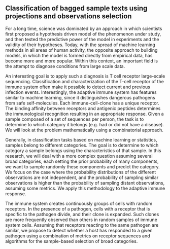 ## Classification of bagged sample texts using projections and observations selection

For a long time, science was dominated by an approach in which scientists first proposed a hypothesis driven model of the phenomenon under study, and then tested the predictive power of
the model in experiments and the validity of their hypotheses. Today, with the spread of machine learning methods in all areas of human activity, the opposite approach to building models, in which the model is formed directly from empirical data, has become more and more popular. Within this context, an important field is the attempt to diagnose conditions from large scale data.

An interesting goal is to apply such a diagnosis is T cell receptor large-scale sequencing. Classification and characterization of the T-cell receptor of the immune system often make it possible to detect current and previous infection events. Interestingly, the adaptive immune system has features similar to machine learning, since it distinguishes dangerous pathogens from safe self-molecules. Each immune-cell-clone has a unique receptor. The binding affinity between receptors and antigenic peptides determines the immunological recognition resulting in an appropriate response. Given a sample composed of a set of sequences per person, the task is to determine to which category it belongs (e.g. had or did not have a disease). We will look at the problem mathematically using a combinatorial approach.

Generally, in classification tasks based on machine learning or statistics, samples belong to different categories. The goal is to determine to which category a sample belongs using the characteristics of that sample. In this research, we will deal with a more complex question assuming several broad categories, each setting the prior probability of many components, we want to
sample randomly these components and predict the category. We focus on the case where the probability distributions of the different observations are not independent, and the probability
of sampling similar observations is higher than the probability of sampling distant observations, assuming some metrics. We apply this methodology to the adaptive immune response.

The immune system creates continuously groups of cells with random receptors. In the presence of a pathogen, cells with a receptor that is specific to the pathogen divide, and their clone is expanded. Such clones are more frequently observed than others in random samples of immune system cells. Assuming that receptors reacting to the same pathogen are similar, we propose to detect whether a host has responded to a given pathogen using a combination of metrics on receptor sequences and algorithms for the sample-based selection of broad categories.

